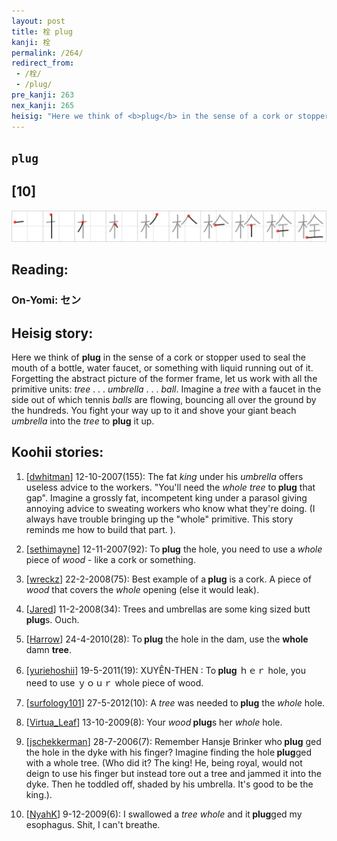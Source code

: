 ```yaml
---
layout: post
title: 栓 plug
kanji: 栓
permalink: /264/
redirect_from:
 - /栓/
 - /plug/
pre_kanji: 263
nex_kanji: 265
heisig: "Here we think of <b>plug</b> in the sense of a cork or stopper used to seal the mouth of a bottle, water faucet, or something with liquid running out of it. Forgetting the abstract picture of the former frame, let us work with all the primitive units: <i>tree</i> . . . <i>umbrella</i> . . . <i>ball</i>. Imagine a <i>tree</i> with a faucet in the side out of which tennis <i>balls</i> are flowing, bouncing all over the ground by the hundreds. You fight your way up to it and shove your giant beach <i>umbrella</i> into the <i>tree</i> to <b>plug</b> it up."
---
```


## `plug`

## [10]

<div class="stroke"><img src="../images/E6A093.png" /></div>

## Reading:

### On-Yomi: セン

## Heisig story:

Here we think of <b>plug</b> in the sense of a cork or stopper used to seal the mouth of a bottle, water faucet, or something with liquid running out of it. Forgetting the abstract picture of the former frame, let us work with all the primitive units: <i>tree</i> . . . <i>umbrella</i> . . . <i>ball</i>. Imagine a <i>tree</i> with a faucet in the side out of which tennis <i>balls</i> are flowing, bouncing all over the ground by the hundreds. You fight your way up to it and shove your giant beach <i>umbrella</i> into the <i>tree</i> to <b>plug</b> it up.

## Koohii stories:

1) [<a href="http://kanji.koohii.com/profile/dwhitman">dwhitman</a>] 12-10-2007(155): The fat <em>king</em> under his <em>umbrella</em> offers useless advice to the workers. &quot;You&#039;ll need the <em>whole</em> <em>tree</em> to<strong> plug</strong> that gap&quot;. Imagine a grossly fat, incompetent king under a parasol giving annoying advice to sweating workers who know what they&#039;re doing. (I always have trouble bringing up the &quot;whole&quot; primitive. This story reminds me how to build that part. ).

2) [<a href="http://kanji.koohii.com/profile/sethimayne">sethimayne</a>] 12-11-2007(92): To<strong> plug</strong> the hole, you need to use a <em>whole</em> piece of <em>wood</em> - like a cork or something.

3) [<a href="http://kanji.koohii.com/profile/wreckz">wreckz</a>] 22-2-2008(75): Best example of a<strong> plug</strong> is a cork. A piece of <em>wood</em> that covers the <em>whole</em> opening (else it would leak).

4) [<a href="http://kanji.koohii.com/profile/Jared">Jared</a>] 11-2-2008(34): Trees and umbrellas are some king sized butt<strong> plug</strong>s. Ouch.

5) [<a href="http://kanji.koohii.com/profile/Harrow">Harrow</a>] 24-4-2010(28): To<strong> plug</strong> the hole in the dam, use the <strong>whole</strong> damn <strong>tree</strong>.

6) [<a href="http://kanji.koohii.com/profile/yuriehoshii">yuriehoshii</a>] 19-5-2011(19): XUYÊN-THEN : To<strong> plug</strong> ｈｅｒ hole, you need to use ｙｏｕｒ whole piece of wood.

7) [<a href="http://kanji.koohii.com/profile/surfology101">surfology101</a>] 27-5-2012(10): A <em>tree</em> was needed to<strong> plug</strong> the <em>whole</em> hole.

8) [<a href="http://kanji.koohii.com/profile/Virtua_Leaf">Virtua_Leaf</a>] 13-10-2009(8): Your <em>wood</em><strong> plug</strong>s her <em>whole</em> hole.

9) [<a href="http://kanji.koohii.com/profile/jschekkerman">jschekkerman</a>] 28-7-2006(7): Remember Hansje Brinker who<strong> plug</strong> ged the hole in the dyke with his finger? Imagine finding the hole<strong> plug</strong>ged with a whole tree. (Who did it? The king! He, being royal, would not deign to use his finger but instead tore out a tree and jammed it into the dyke. Then he toddled off, shaded by his umbrella. It&#039;s good to be the king.).

10) [<a href="http://kanji.koohii.com/profile/NyahK">NyahK</a>] 9-12-2009(6): I swallowed a <em>tree</em> <em>whole</em> and it<strong> plug</strong>ged my esophagus. Shit, I can&#039;t breathe.
